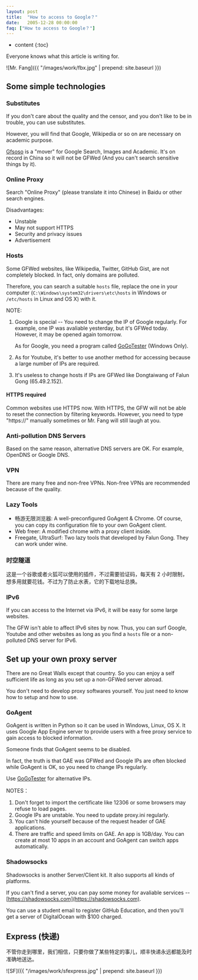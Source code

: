 ```yaml
---
layout: post
title:  "How to access to Google？"
date:   2005-12-28 00:00:00
faq: ["How to access to Google？"]
---
```

* content
{:toc}

Everyone knows what this article is writing for.

![Mr. Fang]({{ "/images/work/fbx.jpg" | prepend: site.baseurl }})

## Some simple technologies

### Substitutes

If you don't care about the quality and the censor, and you don't like to be in trouble, you can use substitutes.

However, you will find that Google, Wikipedia or so on are necessary on academic purpose.

[Gfsoso](http://www.gfsoso.net) is a "mover" for Google Search, Images and Academic. It's on record in China so it will not be GFWed (And you can't search sensitive things by it).

### Online Proxy

Search "Online Proxy" (please translate it into Chinese) in Baidu or other search engines.

Disadvantages:

* Unstable
* May not support HTTPS
* Security and privacy issues
* Advertisement

### Hosts

Some GFWed websites, like Wikipedia, Twitter, GitHub Gist, are not completely blocked. In fact, only domains are polluted.

Therefore, you can search a suitable `hosts` file, replace the one in your computer (`C:\Windows\system32\drivers\etc\hosts` in Windows or `/etc/hosts` in Linux and OS X) with it.

NOTE:

1. Google is special -- You need to change the IP of Google regularly. For example, one IP was avaliable yesterday, but it's GFWed today. However, it may be opened again tomorrow.

   As for Google, you need a program called [GoGoTester](https://github.com/azzvx/gogotester) (Windows Only).

2. As for Youtube, it's better to use another method for accessing because a large number of IPs are required.
3. It's useless to change hosts if IPs are GFWed like Dongtaiwang of Falun Gong (65.49.2.152).

<div class="callout callout-primary">
<h4>HTTPS required</h4>
Common websites use HTTPS now. With HTTPS, the GFW will not be able to reset the connection by filtering keywords. However, you need to type "https://" manually sometimes or Mr. Fang will still laugh at you.
</div>

### Anti-pollution DNS Servers

Based on the same reason, alternative DNS servers are OK. For example, OpenDNS or Google DNS.

### VPN

There are many free and non-free VPNs. Non-free VPNs are recommended because of the quality.

### Lazy Tools

* 畅游无限浏览器: A well-preconfigured GoAgent & Chrome. Of course, you can copy its configuration file to your own GoAgent client.
* Web freer: A modified chrome with a proxy client inside.
* Freegate, UltraSurf: Two lazy tools that developed by Falun Gong. They can work under wine.

### 时空隧道

这是一个谷歌或者火狐可以使用的插件，不过需要验证码，每天有 2 小时限制，想多用就要花钱。不过为了防止水表，它的下载地址总换。

### IPv6

If you can access to the Internet via IPv6, it will be easy for some large websites.

The GFW isn't able to affect IPv6 sites by now. Thus, you can surf Google, Youtube and other websites as long as you find a `hosts` file or a non-polluted DNS server for IPv6.

## Set up your own proxy server

There are no Great Walls except that country. So you can enjoy a self sufficient life as long as you set up a non-GFWed server abroad.

You don't need to develop proxy softwares yourself. You just need to know how to setup and how to use.

### GoAgent

GoAgent is written in Python so it can be used in Windows, Linux, OS X. It uses Google App Engine server to provide users with a free proxy service to gain access to blocked information.

Someone finds that GoAgent seems to be disabled.

In fact, the truth is that GAE was GFWed and Google IPs are often blocked while GoAgent is OK, so you need to change IPs regularly.

Use [GoGoTester](https://github.com/azzvx/gogotester) for alternative IPs.

NOTES：

1. Don't forget to import the certificate like 12306 or some browsers may refuse to load pages.
2. Google IPs are unstable. You need to update proxy.ini regularly.
3. You can't hide yourself because of the request header of GAE applications.
4. There are traffic and speed limits on GAE. An app is 1GB/day. You can create at most 10 apps in an account and GoAgent can switch apps automatically.

### Shadowsocks

Shadowsocks is another Server/Client kit. It also supports all kinds of platforms.

If you can't find a server, you can pay some money for avaliable services -- [https://shadowsocks.com](https://shadowsocks.com).

You can use a student email to register GitHub Education, and then you'll get a server of DigitalOcean with $100 charged.

## Express (快递)

不管你走到哪里，我们相信，只要你做了某些特定的事儿，顺丰快递永远都能及时准确地送达。

![SF]({{ "/images/work/sfexpress.jpg" | prepend: site.baseurl }})
